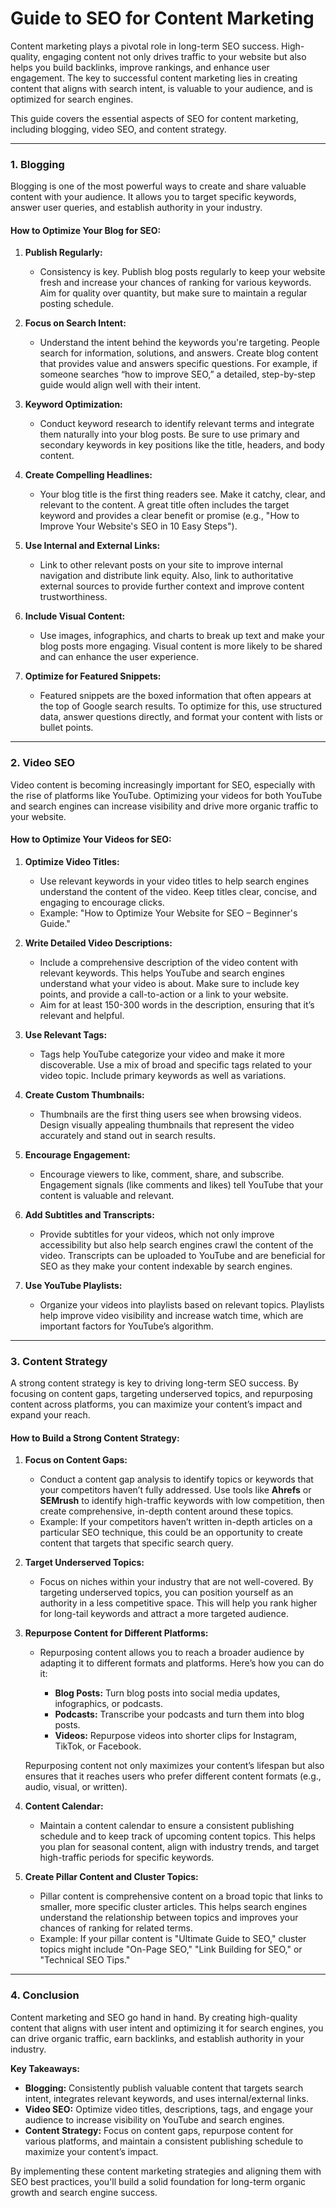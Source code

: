 # Guide to SEO for Content Marketing

Content marketing plays a pivotal role in long-term SEO success. High-quality, engaging content not only drives traffic to your website but also helps you build backlinks, improve rankings, and enhance user engagement. The key to successful content marketing lies in creating content that aligns with search intent, is valuable to your audience, and is optimized for search engines.

This guide covers the essential aspects of SEO for content marketing, including blogging, video SEO, and content strategy.

---

### 1. **Blogging**

Blogging is one of the most powerful ways to create and share valuable content with your audience. It allows you to target specific keywords, answer user queries, and establish authority in your industry.

#### **How to Optimize Your Blog for SEO:**

1. **Publish Regularly:**

   * Consistency is key. Publish blog posts regularly to keep your website fresh and increase your chances of ranking for various keywords. Aim for quality over quantity, but make sure to maintain a regular posting schedule.

2. **Focus on Search Intent:**

   * Understand the intent behind the keywords you're targeting. People search for information, solutions, and answers. Create blog content that provides value and answers specific questions. For example, if someone searches “how to improve SEO,” a detailed, step-by-step guide would align well with their intent.

3. **Keyword Optimization:**

   * Conduct keyword research to identify relevant terms and integrate them naturally into your blog posts. Be sure to use primary and secondary keywords in key positions like the title, headers, and body content.

4. **Create Compelling Headlines:**

   * Your blog title is the first thing readers see. Make it catchy, clear, and relevant to the content. A great title often includes the target keyword and provides a clear benefit or promise (e.g., "How to Improve Your Website's SEO in 10 Easy Steps").

5. **Use Internal and External Links:**

   * Link to other relevant posts on your site to improve internal navigation and distribute link equity. Also, link to authoritative external sources to provide further context and improve content trustworthiness.

6. **Include Visual Content:**

   * Use images, infographics, and charts to break up text and make your blog posts more engaging. Visual content is more likely to be shared and can enhance the user experience.

7. **Optimize for Featured Snippets:**

   * Featured snippets are the boxed information that often appears at the top of Google search results. To optimize for this, use structured data, answer questions directly, and format your content with lists or bullet points.

---

### 2. **Video SEO**

Video content is becoming increasingly important for SEO, especially with the rise of platforms like YouTube. Optimizing your videos for both YouTube and search engines can increase visibility and drive more organic traffic to your website.

#### **How to Optimize Your Videos for SEO:**

1. **Optimize Video Titles:**

   * Use relevant keywords in your video titles to help search engines understand the content of the video. Keep titles clear, concise, and engaging to encourage clicks.
   * Example: "How to Optimize Your Website for SEO – Beginner's Guide."

2. **Write Detailed Video Descriptions:**

   * Include a comprehensive description of the video content with relevant keywords. This helps YouTube and search engines understand what your video is about. Make sure to include key points, and provide a call-to-action or a link to your website.
   * Aim for at least 150-300 words in the description, ensuring that it’s relevant and helpful.

3. **Use Relevant Tags:**

   * Tags help YouTube categorize your video and make it more discoverable. Use a mix of broad and specific tags related to your video topic. Include primary keywords as well as variations.

4. **Create Custom Thumbnails:**

   * Thumbnails are the first thing users see when browsing videos. Design visually appealing thumbnails that represent the video accurately and stand out in search results.

5. **Encourage Engagement:**

   * Encourage viewers to like, comment, share, and subscribe. Engagement signals (like comments and likes) tell YouTube that your content is valuable and relevant.

6. **Add Subtitles and Transcripts:**

   * Provide subtitles for your videos, which not only improve accessibility but also help search engines crawl the content of the video. Transcripts can be uploaded to YouTube and are beneficial for SEO as they make your content indexable by search engines.

7. **Use YouTube Playlists:**

   * Organize your videos into playlists based on relevant topics. Playlists help improve video visibility and increase watch time, which are important factors for YouTube’s algorithm.

---

### 3. **Content Strategy**

A strong content strategy is key to driving long-term SEO success. By focusing on content gaps, targeting underserved topics, and repurposing content across platforms, you can maximize your content’s impact and expand your reach.

#### **How to Build a Strong Content Strategy:**

1. **Focus on Content Gaps:**

   * Conduct a content gap analysis to identify topics or keywords that your competitors haven’t fully addressed. Use tools like **Ahrefs** or **SEMrush** to identify high-traffic keywords with low competition, then create comprehensive, in-depth content around these topics.
   * Example: If your competitors haven’t written in-depth articles on a particular SEO technique, this could be an opportunity to create content that targets that specific search query.

2. **Target Underserved Topics:**

   * Focus on niches within your industry that are not well-covered. By targeting underserved topics, you can position yourself as an authority in a less competitive space. This will help you rank higher for long-tail keywords and attract a more targeted audience.

3. **Repurpose Content for Different Platforms:**

   * Repurposing content allows you to reach a broader audience by adapting it to different formats and platforms. Here’s how you can do it:

     * **Blog Posts:** Turn blog posts into social media updates, infographics, or podcasts.
     * **Podcasts:** Transcribe your podcasts and turn them into blog posts.
     * **Videos:** Repurpose videos into shorter clips for Instagram, TikTok, or Facebook.

   Repurposing content not only maximizes your content’s lifespan but also ensures that it reaches users who prefer different content formats (e.g., audio, visual, or written).

4. **Content Calendar:**

   * Maintain a content calendar to ensure a consistent publishing schedule and to keep track of upcoming content topics. This helps you plan for seasonal content, align with industry trends, and target high-traffic periods for specific keywords.

5. **Create Pillar Content and Cluster Topics:**

   * Pillar content is comprehensive content on a broad topic that links to smaller, more specific cluster articles. This helps search engines understand the relationship between topics and improves your chances of ranking for related terms.
   * Example: If your pillar content is "Ultimate Guide to SEO," cluster topics might include "On-Page SEO," "Link Building for SEO," or "Technical SEO Tips."

---

### 4. **Conclusion**

Content marketing and SEO go hand in hand. By creating high-quality content that aligns with user intent and optimizing it for search engines, you can drive organic traffic, earn backlinks, and establish authority in your industry.

**Key Takeaways:**

* **Blogging:** Consistently publish valuable content that targets search intent, integrates relevant keywords, and uses internal/external links.
* **Video SEO:** Optimize video titles, descriptions, tags, and engage your audience to increase visibility on YouTube and search engines.
* **Content Strategy:** Focus on content gaps, repurpose content for various platforms, and maintain a consistent publishing schedule to maximize your content’s impact.

By implementing these content marketing strategies and aligning them with SEO best practices, you'll build a solid foundation for long-term organic growth and search engine success.
